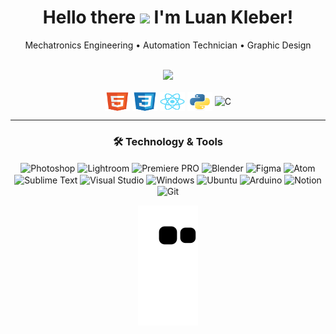 <div align="center">
 <h1>Hello there <img src="https://raw.githubusercontent.com/MartinHeinz/MartinHeinz/master/wave.gif" width="30px">
 I'm Luan Kleber!</h1>
  <p>Mechatronics Engineering • Automation Technician • Graphic Design</p>
  <div style="display: inline_block"><br>
  <img src="http://github-readme-streak-stats.herokuapp.com?user=luankleber&theme=tokyonight&date_format=M%20j%5B%2C%20Y%5D"/>
</div>
  
<div align="center">
  <div style="display: inline_block"><br>
  <img align="center" alt="HTML" height="30" width="40" src="https://raw.githubusercontent.com/devicons/devicon/master/icons/html5/html5-original.svg">
  <img align="center" alt="CSS" height="30" width="40" src="https://raw.githubusercontent.com/devicons/devicon/master/icons/css3/css3-original.svg">
  <img align="center" alt="React" height="30" width="40" src="https://raw.githubusercontent.com/devicons/devicon/master/icons/react/react-original.svg">
  <img align="center" alt="Python" height="30" width="40" src="https://raw.githubusercontent.com/devicons/devicon/master/icons/python/python-original.svg">
  <img align="center" alt="C" width="30px" height="30px"  src="https://cdn.iconscout.com/icon/free/png-512/c-programming-569564.png">
</div>
  
<div align="center">
  <hr class="solid">
  <h3>🛠 Technology & Tools</h3>
  <img align="center" alt="Photoshop" width="120px"  src="https://img.shields.io/badge/adobephotoshop-%2331A8FF.svg?style=for-the-badge&logo=adobephotoshop&logoColor=white">
  <img align="center" alt="Lightroom" width="120px"  src="https://img.shields.io/badge/Adobe%20Lightroom-31A8FF.svg?style=for-the-badge&logo=Adobe%20Lightroom&logoColor=white">
  <img align="center" alt="Premiere PRO" width="140px"  src="https://img.shields.io/badge/Adobe%20Premiere%20Pro-9999FF.svg?style=for-the-badge&logo=Adobe%20Premiere%20Pro&logoColor=white">
  <img align="center" alt="Blender" width="79px"  src="https://img.shields.io/badge/blender-%23F5792A.svg?style=for-the-badge&logo=blender&logoColor=white">
  <img align="center" alt="Figma" width="66px"  src="https://img.shields.io/badge/figma-%23F24E1E.svg?style=for-the-badge&logo=figma&logoColor=white">
  <img align="center" alt="Atom" width="66px"  src="https://img.shields.io/badge/Atom-%2366595C.svg?style=for-the-badge&logo=atom&logoColor=white">
  <img align="center" alt="Sublime Text" width="110-px"  src="https://img.shields.io/badge/sublime_text-%23575757.svg?style=for-the-badge&logo=sublime-text&logoColor=importante">
  <img align="center" alt="Visual Studio" width="145px"  src="https://img.shields.io/badge/Visual%20Studio%20Code-0078d7.svg?style=for-the-badge&logo=visual-studio-code&logoColor=white">
  <img align="center" alt="Windows" width="85px"  src="https://img.shields.io/badge/Windows-0078D6?style=for-the-badge&logo=windows&logoColor=white">
  <img align="center" alt="Ubuntu" width="80px"  src="https://img.shields.io/badge/Ubuntu-E95420?style=for-the-badge&logo=ubuntu&logoColor=white">
  <img align="center" alt="Arduino" width="85px"  src="https://img.shields.io/badge/-Arduino-00979D?style=for-the-badge&logo=Arduino&logoColor=white">
  <img align="center" alt="Notion" width="90px"  src="https://img.shields.io/badge/Notion-%23000000.svg?style=for-the-badge&logo=notion&logoColor=white">
  <img align="center" alt="Git" width="58px"  src="https://img.shields.io/badge/git-%23F05033.svg?style=for-the-badge&logo=git&logoColor=white">
</div>
 
  
  
   ![Snake animation](https://github.com/luankleber/luankleber/blob/output/github-contribution-grid-snake.svg)
  
